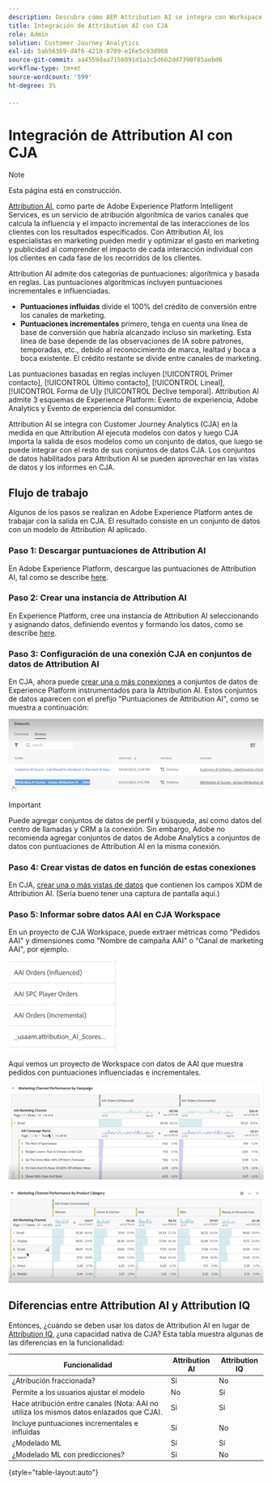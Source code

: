 ```yaml
---
description: Descubra cómo AEP Attribution AI se integra con Workspace en CJA.
title: Integración de Attribution AI con CJA
role: Admin
solution: Customer Journey Analytics
exl-id: 5ab563b9-d4f6-4210-8789-e16e5c93d968
source-git-commit: aa4559daa7156091d1a3c5d602dd7390f85aebd6
workflow-type: tm+mt
source-wordcount: '599'
ht-degree: 3%

---
```


# Integración de Attribution AI con CJA

>[!NOTE]
>
>Esta página está en construcción.

[Attribution AI](https://experienceleague.adobe.com/docs/experience-platform/intelligent-services/attribution-ai/overview.html?lang=en), como parte de Adobe Experience Platform Intelligent Services, es un servicio de atribución algorítmica de varios canales que calcula la influencia y el impacto incremental de las interacciones de los clientes con los resultados especificados. Con Attribution AI, los especialistas en marketing pueden medir y optimizar el gasto en marketing y publicidad al comprender el impacto de cada interacción individual con los clientes en cada fase de los recorridos de los clientes.

Attribution AI admite dos categorías de puntuaciones: algorítmica y basada en reglas. Las puntuaciones algorítmicas incluyen puntuaciones incrementales e influenciadas.

* **Puntuaciones influidas** divide el 100% del crédito de conversión entre los canales de marketing.
* **Puntuaciones incrementales** primero, tenga en cuenta una línea de base de conversión que habría alcanzado incluso sin marketing. Esta línea de base depende de las observaciones de IA sobre patrones, temporadas, etc., debido al reconocimiento de marca, lealtad y boca a boca existente. El crédito restante se divide entre canales de marketing.

Las puntuaciones basadas en reglas incluyen [!UICONTROL Primer contacto], [!UICONTROL Último contacto], [!UICONTROL Lineal], [!UICONTROL Forma de U]y [!UICONTROL Declive temporal]. Attribution AI admite 3 esquemas de Experience Platform: Evento de experiencia, Adobe Analytics y Evento de experiencia del consumidor.

Attribution AI se integra con Customer Journey Analytics (CJA) en la medida en que Attribution AI ejecuta modelos con datos y luego CJA importa la salida de esos modelos como un conjunto de datos, que luego se puede integrar con el resto de sus conjuntos de datos CJA. Los conjuntos de datos habilitados para Attribution AI se pueden aprovechar en las vistas de datos y los informes en CJA.

## Flujo de trabajo

Algunos de los pasos se realizan en Adobe Experience Platform antes de trabajar con la salida en CJA. El resultado consiste en un conjunto de datos con un modelo de Attribution AI aplicado.

### Paso 1: Descargar puntuaciones de Attribution AI

En Adobe Experience Platform, descargue las puntuaciones de Attribution AI, tal como se describe [here](https://experienceleague.adobe.com/docs/experience-platform/intelligent-services/attribution-ai/getting-started.html?lang=en#downloading-attribution-ai-scores).

### Paso 2: Crear una instancia de Attribution AI

En Experience Platform, cree una instancia de Attribution AI seleccionando y asignando datos, definiendo eventos y formando los datos, como se describe [here](https://experienceleague.adobe.com/docs/experience-platform/intelligent-services/attribution-ai/user-guide.html).

### Paso 3: Configuración de una conexión CJA en conjuntos de datos de Attribution AI

En CJA, ahora puede [crear una o más conexiones](/help/connections/create-connection.md) a conjuntos de datos de Experience Platform instrumentados para la Attribution AI. Estos conjuntos de datos aparecen con el prefijo &quot;Puntuaciones de Attribution AI&quot;, como se muestra a continuación:

![Puntuaciones AAI](assets/aai-scores.png)

>[!IMPORTANT]
>
>Puede agregar conjuntos de datos de perfil y búsqueda, así como datos del centro de llamadas y CRM a la conexión. Sin embargo, Adobe no recomienda agregar conjuntos de datos de Adobe Analytics a conjuntos de datos con puntuaciones de Attribution AI en la misma conexión.


### Paso 4: Crear vistas de datos en función de estas conexiones

En CJA, [crear una o más vistas de datos](/help/data-views/create-dataview.md) que contienen los campos XDM de Attribution AI. (Sería bueno tener una captura de pantalla aquí.)

### Paso 5: Informar sobre datos AAI en CJA Workspace

En un proyecto de CJA Workspace, puede extraer métricas como &quot;Pedidos AAI&quot; y dimensiones como &quot;Nombre de campaña AAI&quot; o &quot;Canal de marketing AAI&quot;, por ejemplo.

![Dimensiones AAI](assets/aai-dims.png)

Aquí vemos un proyecto de Workspace con datos de AAI que muestra pedidos con puntuaciones influenciadas e incrementales.

![Proyecto AAI](assets/aai-project.png)

![Proyecto AAI](assets/aai-project2.png)


## Diferencias entre Attribution AI y Attribution IQ

Entonces, ¿cuándo se deben usar los datos de Attribution AI en lugar de [Attribution IQ](/help/analysis-workspace/attribution/overview.md), ¿una capacidad nativa de CJA? Esta tabla muestra algunas de las diferencias en la funcionalidad:

| Funcionalidad | Attribution AI | Attribution IQ |
| --- | --- | --- |
| ¿Atribución fraccionada? | Sí | No |
| Permite a los usuarios ajustar el modelo | No | Sí |
| Hace atribución entre canales (Nota: AAI no utiliza los mismos datos enlazados que CJA). | Sí | Sí |
| Incluye puntuaciones incrementales e influidas | Sí | No |
| ¿Modelado ML | Sí | Sí |
| ¿Modelado ML con predicciones? | Sí | No |

{style=&quot;table-layout:auto&quot;}
